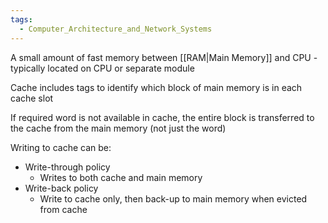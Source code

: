 ```yaml
---
tags:
  - Computer_Architecture_and_Network_Systems
---
```

A small amount of fast memory between [[RAM|Main Memory]] and CPU - typically located on CPU or separate module

Cache includes tags to identify which block of main memory is in each cache slot

If required word is not available in cache, the entire block is transferred to the cache from the main memory (not just the word)

Writing to cache can be:
- Write-through policy
	- Writes to both cache and main memory
- Write-back policy
	- Write to cache only, then back-up to main memory when evicted from cache